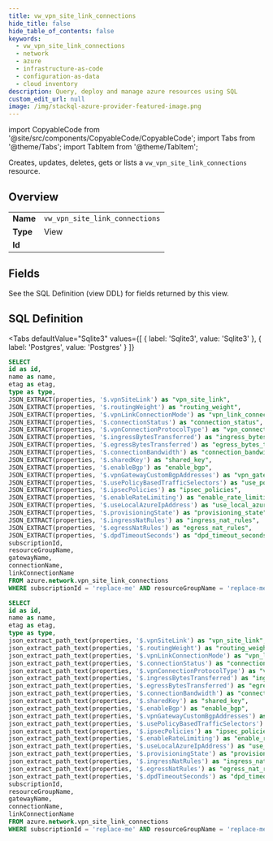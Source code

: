 ```yaml
--- 
title: vw_vpn_site_link_connections
hide_title: false
hide_table_of_contents: false
keywords:
  - vw_vpn_site_link_connections
  - network
  - azure
  - infrastructure-as-code
  - configuration-as-data
  - cloud inventory
description: Query, deploy and manage azure resources using SQL
custom_edit_url: null
image: /img/stackql-azure-provider-featured-image.png
---
```


import CopyableCode from '@site/src/components/CopyableCode/CopyableCode';
import Tabs from '@theme/Tabs';
import TabItem from '@theme/TabItem';

Creates, updates, deletes, gets or lists a <code>vw_vpn_site_link_connections</code> resource.

## Overview
<table><tbody>
<tr><td><b>Name</b></td><td><code>vw_vpn_site_link_connections</code></td></tr>
<tr><td><b>Type</b></td><td>View</td></tr>
<tr><td><b>Id</b></td><td><CopyableCode code="azure.network.vw_vpn_site_link_connections" /></td></tr>
</tbody></table>

## Fields

See the SQL Definition (view DDL) for fields returned by this view.

## SQL Definition

<Tabs
defaultValue="Sqlite3"
values={[
{ label: 'Sqlite3', value: 'Sqlite3' },
{ label: 'Postgres', value: 'Postgres' }
]}
>
<TabItem value="Sqlite3">

```sql
SELECT
id as id,
name as name,
etag as etag,
type as type,
JSON_EXTRACT(properties, '$.vpnSiteLink') as "vpn_site_link",
JSON_EXTRACT(properties, '$.routingWeight') as "routing_weight",
JSON_EXTRACT(properties, '$.vpnLinkConnectionMode') as "vpn_link_connection_mode",
JSON_EXTRACT(properties, '$.connectionStatus') as "connection_status",
JSON_EXTRACT(properties, '$.vpnConnectionProtocolType') as "vpn_connection_protocol_type",
JSON_EXTRACT(properties, '$.ingressBytesTransferred') as "ingress_bytes_transferred",
JSON_EXTRACT(properties, '$.egressBytesTransferred') as "egress_bytes_transferred",
JSON_EXTRACT(properties, '$.connectionBandwidth') as "connection_bandwidth",
JSON_EXTRACT(properties, '$.sharedKey') as "shared_key",
JSON_EXTRACT(properties, '$.enableBgp') as "enable_bgp",
JSON_EXTRACT(properties, '$.vpnGatewayCustomBgpAddresses') as "vpn_gateway_custom_bgp_addresses",
JSON_EXTRACT(properties, '$.usePolicyBasedTrafficSelectors') as "use_policy_based_traffic_selectors",
JSON_EXTRACT(properties, '$.ipsecPolicies') as "ipsec_policies",
JSON_EXTRACT(properties, '$.enableRateLimiting') as "enable_rate_limiting",
JSON_EXTRACT(properties, '$.useLocalAzureIpAddress') as "use_local_azure_ip_address",
JSON_EXTRACT(properties, '$.provisioningState') as "provisioning_state",
JSON_EXTRACT(properties, '$.ingressNatRules') as "ingress_nat_rules",
JSON_EXTRACT(properties, '$.egressNatRules') as "egress_nat_rules",
JSON_EXTRACT(properties, '$.dpdTimeoutSeconds') as "dpd_timeout_seconds",
subscriptionId,
resourceGroupName,
gatewayName,
connectionName,
linkConnectionName
FROM azure.network.vpn_site_link_connections
WHERE subscriptionId = 'replace-me' AND resourceGroupName = 'replace-me' AND gatewayName = 'replace-me' AND connectionName = 'replace-me' AND linkConnectionName = 'replace-me';
```

</TabItem>
<TabItem value="Postgres">

```sql
SELECT
id as id,
name as name,
etag as etag,
type as type,
json_extract_path_text(properties, '$.vpnSiteLink') as "vpn_site_link",
json_extract_path_text(properties, '$.routingWeight') as "routing_weight",
json_extract_path_text(properties, '$.vpnLinkConnectionMode') as "vpn_link_connection_mode",
json_extract_path_text(properties, '$.connectionStatus') as "connection_status",
json_extract_path_text(properties, '$.vpnConnectionProtocolType') as "vpn_connection_protocol_type",
json_extract_path_text(properties, '$.ingressBytesTransferred') as "ingress_bytes_transferred",
json_extract_path_text(properties, '$.egressBytesTransferred') as "egress_bytes_transferred",
json_extract_path_text(properties, '$.connectionBandwidth') as "connection_bandwidth",
json_extract_path_text(properties, '$.sharedKey') as "shared_key",
json_extract_path_text(properties, '$.enableBgp') as "enable_bgp",
json_extract_path_text(properties, '$.vpnGatewayCustomBgpAddresses') as "vpn_gateway_custom_bgp_addresses",
json_extract_path_text(properties, '$.usePolicyBasedTrafficSelectors') as "use_policy_based_traffic_selectors",
json_extract_path_text(properties, '$.ipsecPolicies') as "ipsec_policies",
json_extract_path_text(properties, '$.enableRateLimiting') as "enable_rate_limiting",
json_extract_path_text(properties, '$.useLocalAzureIpAddress') as "use_local_azure_ip_address",
json_extract_path_text(properties, '$.provisioningState') as "provisioning_state",
json_extract_path_text(properties, '$.ingressNatRules') as "ingress_nat_rules",
json_extract_path_text(properties, '$.egressNatRules') as "egress_nat_rules",
json_extract_path_text(properties, '$.dpdTimeoutSeconds') as "dpd_timeout_seconds",
subscriptionId,
resourceGroupName,
gatewayName,
connectionName,
linkConnectionName
FROM azure.network.vpn_site_link_connections
WHERE subscriptionId = 'replace-me' AND resourceGroupName = 'replace-me' AND gatewayName = 'replace-me' AND connectionName = 'replace-me' AND linkConnectionName = 'replace-me';
```

</TabItem>
</Tabs>
